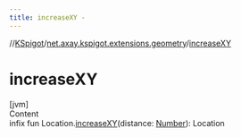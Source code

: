 ```yaml
---
title: increaseXY -
---
```

//[KSpigot](../index.md)/[net.axay.kspigot.extensions.geometry](index.md)/[increaseXY](increase-x-y.md)



# increaseXY  
[jvm]  
Content  
infix fun Location.[increaseXY](increase-x-y.md)(distance: [Number](https://kotlinlang.org/api/latest/jvm/stdlib/kotlin/-number/index.html)): Location  




